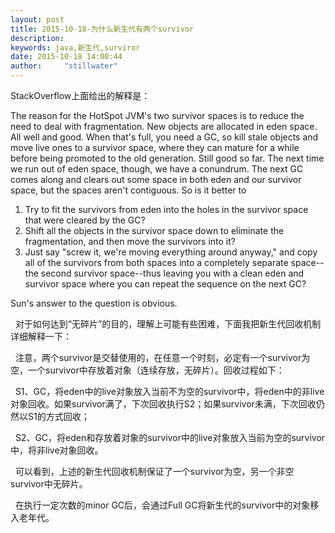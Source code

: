 ```yaml
---
layout: post
title: 2015-10-18-为什么新生代有两个survivor
description: 
keywords: java,新生代,surviror
date: 2015-10-18 14:00:44
author:     "stillwater"
---
```


StackOverflow上面给出的解释是：

The reason for the HotSpot JVM's two survivor spaces is to reduce the need to deal with fragmentation. New objects are allocated in eden space. All well and good. When that's full, you need a GC, so kill stale objects and move live ones to a survivor space, where they can mature for a while before being promoted to the old generation. Still good so far. The next time we run out of eden space, though, we have a conundrum. The next GC comes along and clears out some space in both eden and our survivor space, but the spaces aren't contiguous. So is it better to

1. Try to fit the survivors from eden into the holes in the survivor space that were cleared by the GC?
2. Shift all the objects in the survivor space down to eliminate the fragmentation, and then move the survivors into it?
3. Just say "screw it, we're moving everything around anyway," and copy all of the survivors from both spaces into a completely separate space--the second survivor space--thus leaving you with a clean eden and survivor space where you can repeat the sequence on the next GC?

Sun's answer to the question is obvious.

  对于如何达到“无碎片”的目的，理解上可能有些困难，下面我把新生代回收机制详细解释一下：

  注意，两个survivor是交替使用的，在任意一个时刻，必定有一个survivor为空，一个survivor中存放着对象（连续存放，无碎片）。回收过程如下：

  S1、GC，将eden中的live对象放入当前不为空的survivor中，将eden中的非live对象回收。如果survivor满了，下次回收执行S2；如果survivor未满，下次回收仍然以S1的方式回收；

  S2、GC，将eden和存放着对象的survivor中的live对象放入当前为空的survivor中，将非live对象回收。

  可以看到，上述的新生代回收机制保证了一个survivor为空，另一个非空survivor中无碎片。

  在执行一定次数的minor GC后，会通过Full GC将新生代的survivor中的对象移入老年代。